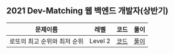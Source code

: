 ## 2021 Dev-Matching 웹 백엔드 개발자(상반기)

|문제이름|레벨|코드|풀이|
|--|--|--|--|
|로또의 최고 순위와 최저 순위|Level 2|[코드](./Lotto.java)|[풀이](https://velog.io/@jwkim/2021-dev-matching-lotto)|